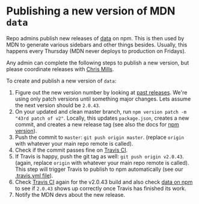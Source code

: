 # Publishing a new version of MDN `data`

Repo admins publish new releases of [data](https://www.npmjs.com/package/mdn-data) on npm.
This is then used by MDN to generate various sidebars and other things besides.
Usually, this happens every Thursday (MDN never deploys to production on Fridays).

Any admin can complete the following steps to publish a new version, but please coordinate releases with [Chris Mills](https://github.com/chrisdavidmills).

To create and publish a new version of `data`:

1. Figure out the new version number by looking at [past releases](https://github.com/mdn/data/releases). We're using only patch versions until something major changes. Lets assume the next version should be `2.0.43`.
2. On your updated and clean master branch, run `npm version patch -m "43rd patch of v2"`. Locally, this updates `package.json`, creates a new commit, and creates a new release tag (see also the docs for [npm version](https://docs.npmjs.com/cli/version)).
3. Push the commit to `master`: `git push origin master`. (replace `origin` with whatever your main repo remote is called).
4. Check if the commit passes fine on [Travis CI](https://travis-ci.org/mdn/data).
5. If Travis is happy, push the git tag as well: `git push origin v2.0.43`. (again, replace `origin` with whatever your main repo remote is called).
This step will trigger Travis to publish to npm automatically (see our [.travis.yml file](https://github.com/mdn/data/blob/master/.travis.yml)).
6. Check [Travis CI](https://travis-ci.org/mdn/data) again for the v2.0.43 build and also check [data on npm](https://www.npmjs.com/package/mdn-data) to see if `2.0.43` shows up correctly once Travis has finished its work.
7. Notify the MDN devs about the new release.
